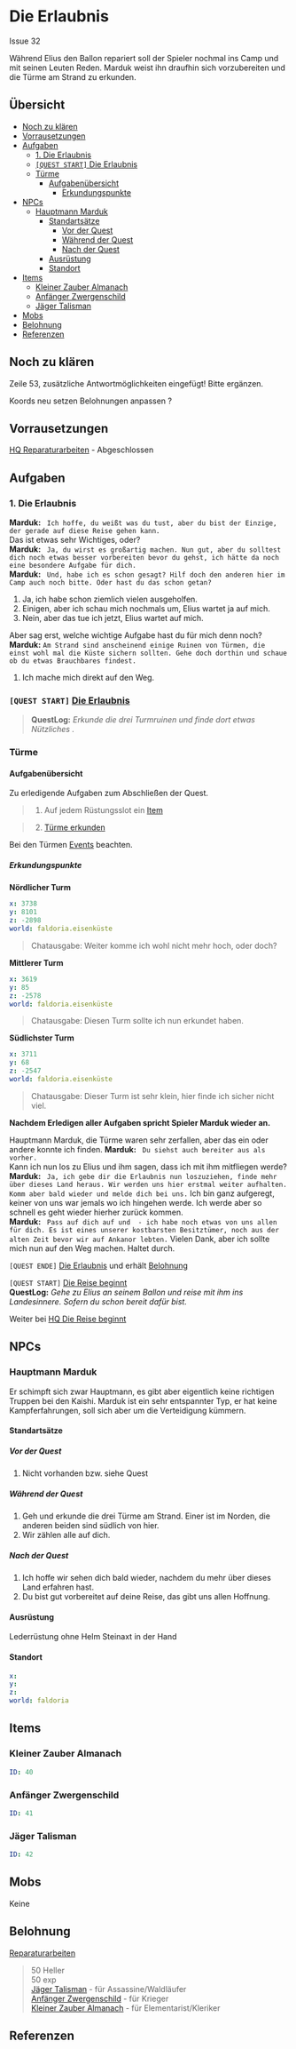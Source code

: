 # Die Erlaubnis <!-- omit in toc -->

Issue 32

Während Elius den Ballon repariert soll der Spieler nochmal ins Camp und mit seinen Leuten Reden. Marduk weist ihn draufhin sich vorzubereiten und die Türme am Strand zu erkunden.

##  Übersicht <!-- omit in toc -->
- [Noch zu klären](#noch-zu-kl%C3%A4ren)
- [Vorrausetzungen](#vorrausetzungen)
- [Aufgaben](#aufgaben)
  - [1. Die Erlaubnis](#1-die-erlaubnis)
  - [`[QUEST START]` Die Erlaubnis](#quest-start-die-erlaubnis)
  - [Türme](#t%C3%BCrme)
    - [Aufgabenübersicht](#aufgaben%C3%BCbersicht)
      - [Erkundungspunkte](#erkundungspunkte)
- [NPCs](#npcs)
  - [Hauptmann Marduk](#hauptmann-marduk)
    - [Standartsätze](#standarts%C3%A4tze)
      - [Vor der Quest](#vor-der-quest)
      - [Während der Quest](#w%C3%A4hrend-der-quest)
      - [Nach der Quest](#nach-der-quest)
    - [Ausrüstung](#ausr%C3%BCstung)
    - [Standort](#standort)
- [Items](#items)
  - [Kleiner Zauber Almanach](#kleiner-zauber-almanach)
  - [Anfänger Zwergenschild](#anf%C3%A4nger-zwergenschild)
  - [Jäger Talisman](#j%C3%A4ger-talisman)
- [Mobs](#mobs)
- [Belohnung](#belohnung)
- [Referenzen](#referenzen)

## Noch zu klären

Zeile 53, zusätzliche Antwortmöglichkeiten eingefügt! Bitte ergänzen.

Koords neu setzen
Belohnungen anpassen ?

## Vorrausetzungen

[HQ Reparaturarbeiten](../2-reparaturarbeiten/README.md) - Abgeschlossen

## Aufgaben

### 1. Die Erlaubnis


**Marduk:** ` Ich hoffe, du weißt was du tust, aber du bist der Einzige, der gerade auf diese Reise gehen kann.`  
Das ist etwas sehr Wichtiges, oder?  
**Marduk:** ` Ja, du wirst es großartig machen. Nun gut, aber du solltest dich noch etwas besser vorbereiten bevor du gehst, ich hätte da noch eine besondere Aufgabe für dich.`  
**Marduk:** ` Und, habe ich es schon gesagt? Hilf doch den anderen hier im Camp auch noch bitte. Oder hast du das schon getan?`     

1. Ja, ich habe schon ziemlich vielen ausgeholfen.
2. Einigen, aber ich schau mich nochmals um, Elius wartet ja auf mich.
3. Nein, aber das tue ich jetzt, Elius wartet auf mich. 
    
Aber sag erst, welche wichtige Aufgabe hast du für mich denn noch?   
**Marduk:** `Am Strand sind anscheinend einige Ruinen von Türmen, die einst wohl mal die Küste sichern sollten. Gehe doch dorthin und schaue ob du etwas Brauchbares findest.`

1. Ich mache mich direkt auf den Weg.


### `[QUEST START]` [Die Erlaubnis](#1.-die-erlaubnis)  
> **QuestLog:** *Erkunde die drei Turmruinen und finde dort etwas Nützliches .*

### Türme

#### Aufgabenübersicht

Zu erledigende Aufgaben zum Abschließen der Quest.

> 1. Auf jedem Rüstungsslot ein [Item](#items)   

> 2. [Türme erkunden](#erkundungspunkte)  

Bei den Türmen [Events](../events.md) beachten.

##### Erkundungspunkte

**Nördlicher Turm**
```yml
x: 3738
y: 8101
z: -2898
world: faldoria.eisenküste
```
> Chatausgabe: Weiter komme ich wohl nicht mehr hoch, oder doch?

**Mittlerer Turm**
```yml
x: 3619
y: 85
z: -2578
world: faldoria.eisenküste
```
> Chatausgabe: Diesen Turm sollte ich nun erkundet haben.

**Südlichster Turm**
```yml
x: 3711
y: 68
z: -2547
world: faldoria.eisenküste
```
> Chatausgabe: Dieser Turm ist sehr klein, hier finde ich sicher nicht viel.

**Nachdem Erledigen aller Aufgaben spricht Spieler Marduk wieder an.**

Hauptmann Marduk, die Türme waren sehr zerfallen, aber das ein oder andere konnte ich finden.
**Marduk:** ` Du siehst auch bereiter aus als vorher.`   
Kann ich nun los zu Elius und ihm sagen, dass ich mit ihm mitfliegen werde?  
**Marduk:**  ` Ja, ich gebe dir die Erlaubnis nun loszuziehen, finde mehr über dieses Land heraus. Wir werden uns hier erstmal weiter aufhalten. Komm aber bald wieder und melde dich bei uns.`
Ich bin ganz aufgeregt, keiner von uns war jemals wo ich hingehen werde. Ich werde aber so schnell es geht wieder hierher zurück kommen.    
**Marduk:** ` Pass auf dich auf und  - ich habe noch etwas von uns allen für dich. Es ist eines unserer kostbarsten Besitztümer, noch aus der alten Zeit bevor wir auf Ankanor lebten.`
Vielen Dank, aber ich sollte mich nun auf den Weg machen. Haltet durch.


`[QUEST ENDE]` [Die Erlaubnis](#1.-die-erlaubnis) und erhält [Belohnung](#belohunung) 

`[QUEST START]` [Die Reise beginnt](../4-die-reise-beginnt/README.md)   
**QuestLog:** *Gehe zu Elius an seinem Ballon und reise mit ihm ins Landesinnere. Sofern du schon bereit dafür bist.*

Weiter bei [HQ Die Reise beginnt](../4-die-reise-beginnt/README.md)

## NPCs

### Hauptmann Marduk

Er schimpft sich zwar Hauptmann, es gibt aber eigentlich keine richtigen Truppen bei den Kaishi. Marduk ist ein sehr entspannter Typ, er hat keine Kampferfahrungen, soll sich aber um die Verteidigung kümmern.

#### Standartsätze

##### Vor der Quest

1. Nicht vorhanden bzw. siehe Quest

##### Während der Quest 

1. Geh und erkunde die drei Türme am Strand. Einer ist im Norden, die anderen beiden sind südlich von hier. 
2. Wir zählen alle auf dich.

##### Nach der Quest

1. Ich hoffe wir sehen dich bald wieder, nachdem du mehr über dieses Land erfahren hast.
2. Du bist gut vorbereitet auf deine Reise, das gibt uns allen Hoffnung.

#### Ausrüstung

Lederrüstung ohne Helm
Steinaxt in der Hand

#### Standort

```yml
x: 
y: 
z: 
world: faldoria
```

## Items

### Kleiner Zauber Almanach

```yml
ID: 40
```

### Anfänger Zwergenschild

```yml
ID: 41
```

### Jäger Talisman

```yml
ID: 42
```

## Mobs

Keine

## Belohnung

[Reparaturarbeiten](#1.-die-erlaubnis)
> 50 Heller  
> 50 exp   
> [Jäger Talisman](#jäger_talisman) - für Assassine/Waldläufer  
> [Anfänger Zwergenschild](#anfänger_zwergenschild) - für Krieger  
> [Kleiner Zauber Almanach](#kleiner_zauber_almanach) - für Elementarist/Kleriker

## Referenzen


